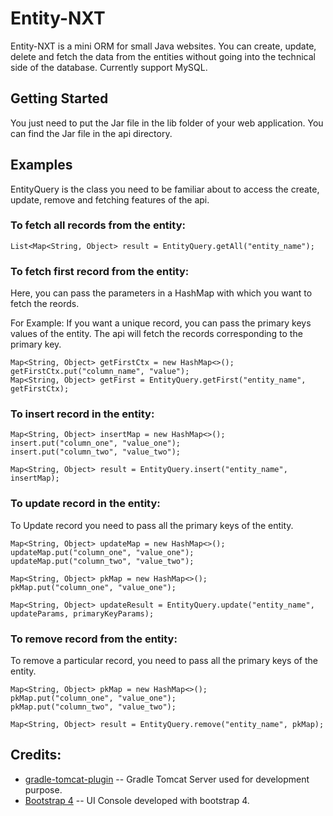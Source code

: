 # Entity-NXT

Entity-NXT is a mini ORM for small Java websites. You can create, update, delete and fetch the data from the entities without going into the technical side of the database. Currently support MySQL.

## Getting Started

You just need to put the Jar file in the lib folder of your web application. You can find the Jar file in the api directory.

## Examples

EntityQuery is the class you need to be familiar about to access the create, update, remove and fetching features of the api.

### To fetch all records from the entity:

```
List<Map<String, Object> result = EntityQuery.getAll("entity_name");
```
### To fetch first record from the entity:

Here, you can pass the parameters in a HashMap with which you want to fetch the reords.

For Example: If you want a unique record, you can pass the primary keys values of the entity. The api will fetch the records corresponding to the primary key.

```
Map<String, Object> getFirstCtx = new HashMap<>();
getFirstCtx.put("column_name", "value");
Map<String, Object> getFirst = EntityQuery.getFirst("entity_name", getFirstCtx);
```

### To insert record in the entity:

```
Map<String, Object> insertMap = new HashMap<>();
insert.put("column_one", "value_one");
insert.put("column_two", "value_two");

Map<String, Object> result = EntityQuery.insert("entity_name", insertMap);
```

### To update record in the entity:

To Update record you need to pass all the primary keys of the entity.

```
Map<String, Object> updateMap = new HashMap<>();
updateMap.put("column_one", "value_one");
updateMap.put("column_two", "value_two");

Map<String, Object> pkMap = new HashMap<>();
pkMap.put("column_one", "value_one");

Map<String, Object> updateResult = EntityQuery.update("entity_name", updateParams, primaryKeyParams);
```
### To remove record from the entity:

To remove a particular record, you need to pass all the primary keys of the entity.

```
Map<String, Object> pkMap = new HashMap<>();
pkMap.put("column_one", "value_one");
pkMap.put("column_two", "value_two");

Map<String, Object> result = EntityQuery.remove("entity_name", pkMap);
```

## Credits:

* [gradle-tomcat-plugin](https://github.com/bmuschko/gradle-tomcat-plugin) -- Gradle Tomcat Server used for development purpose.
* [Bootstrap 4](https://getbootstrap.com/) -- UI Console developed with bootstrap 4.